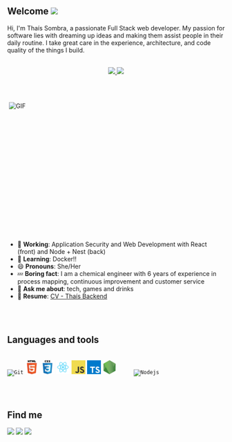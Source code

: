 ## Welcome <img src="https://media.giphy.com/media/hvRJCLFzcasrR4ia7z/giphy.gif" width="25px">

Hi, I'm Thaís Sombra, a passionate Full Stack web developer. My passion for software lies with dreaming up ideas and making them assist people in their daily routine. I take great care in the experience, architecture, and code quality of the things I build. <br><br>
 
<div align="center">
  <a href="https://github.com/tshadz">
  <img height="150em" src="https://github-readme-stats.vercel.app/api?username=tshadz&show_icons=true&theme=dracula&include_all_commits=true&count_private=true"/>
  <img height="150em" src="https://github-readme-stats.vercel.app/api/top-langs/?username=tshadz&layout=compact&langs_count=7&theme=dracula"/>
  </a>
</div>

<br><br>

 <img align="right" alt="GIF" src="https://media3.giphy.com/media/L1R1tvI9svkIWwpVYr/giphy.gif?cid=790b76110f13036fb576ad8d1342cb18681cd11d0afb14aa&rid=giphy.gif&ct=g" width="500" height="320" />
  

- 🔭 **Working**: Application Security and Web Development with React (front) and Node + Nest (back)
- 🌱 **Learning**: Docker!!
- 😄 **Pronouns**: She/Her
- 💤 **Boring fact**: I am a chemical engineer with 6 years of experience in process mapping, continuous improvement and customer service
- 💬 **Ask me about**: tech, games and drinks
- 📝 **Resume**: <a href="https://www.canva.com/design/DAEo8yvmSZ8/p0ckIEleiFXYnuLzP109EA/view?utm_content=DAEo8yvmSZ8&utm_campaign=designshare&utm_medium=link&utm_source=publishsharelink"> CV - Thaís Backend </a>
<br><br>
<br><br>
## Languages and tools

<div style="display: inline_block"><br>
  <code><img height="30" src="https://user-images.githubusercontent.com/25181517/117364277-fc4eb280-aebd-11eb-8769-a3583c6a2037.png" alt="Git"></code>
  <code><img height="32" src="https://raw.githubusercontent.com/github/explore/80688e429a7d4ef2fca1e82350fe8e3517d3494d/topics/html/html.png" alt="HTML5"/></code>
  <code><img height="32" src="https://raw.githubusercontent.com/github/explore/80688e429a7d4ef2fca1e82350fe8e3517d3494d/topics/css/css.png" alt="CSS"/></code>
  <code><img height="32" src="https://raw.githubusercontent.com/github/explore/80688e429a7d4ef2fca1e82350fe8e3517d3494d/topics/react/react.png" alt="React"/></code>
  <code><img height="32" src="https://raw.githubusercontent.com/github/explore/80688e429a7d4ef2fca1e82350fe8e3517d3494d/topics/javascript/javascript.png" alt="Javascript"/></code>
  <code><img height="32" src="https://raw.githubusercontent.com/github/explore/80688e429a7d4ef2fca1e82350fe8e3517d3494d/topics/typescript/typescript.png" alt="Typescript"/></code>
 <code><img height="32" src="https://raw.githubusercontent.com/github/explore/80688e429a7d4ef2fca1e82350fe8e3517d3494d/topics/nodejs/nodejs.png" alt="Nodejs"/>     </code>
 <code><img height="32" src="https://cdn.jsdelivr.net/gh/devicons/devicon/icons/nestjs/nestjs-plain.svg" alt="Nodejs"/></code> 
</div>

<br><br>
  ## Find me
 
<div> 
  <a href="https://www.instagram.com/thashadz/" target="_blank"><img src="https://img.shields.io/badge/-Instagram-%23E4405F?style=for-the-badge&logo=instagram&logoColor=white" target="_blank"></a>
  <a href = "mailto:thais.sombra@hotmail.com"><img src="https://img.shields.io/badge/-Gmail-%23333?style=for-the-badge&logo=gmail&logoColor=white" target="_blank"></a>
  <a href="https://www.linkedin.com/in/thais-sombra/" target="_blank"><img src="https://img.shields.io/badge/-LinkedIn-%230077B5?style=for-the-badge&logo=linkedin&logoColor=white" target="_blank"></a> 
</div> 
